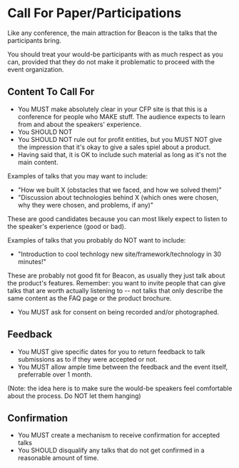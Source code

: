 # Call For Paper/Participations

Like any conference, the main attraction for Beacon is the talks that the participants bring.

You should treat your would-be participants with as much respect as you can, provided that they do not make it problematic to proceed with the event organization.

## Content To Call For

* You MUST make absolutely clear in your CFP site is that this is a conference for people who MAKE stuff. The audience expects to learn from and about the speakers' experience.
* You SHOULD NOT
* You SHOULD NOT rule out for profit entities, but you MUST NOT give the impression that it's okay to give a sales spiel about a product.
* Having said that, it is OK to include such material as long as it's not the main content.

Examples of talks that you may want to include:

* "How we built X (obstacles that we faced, and how we solved them)"
* "Discussion about technologies behind X (which ones were chosen, why they were chosen, and problems, if any)"

These are good candidates because you can most likely expect to listen to the speaker's experience (good or bad).

Examples of talks that you probably do NOT want to include:

* "Introduction to cool technlogy new site/framework/technology in 30 minutes!"

These are probably not good fit for Beacon, as usually they just talk about
the product's features. Remember: you want to invite people that can give
talks that are worth actually listening to -- not talks that only describe
the same content as the FAQ page or the product brochure.

* You MUST ask for consent on being recorded and/or photographed.

## Feedback

* You MUST give specific dates for you to return feedback to talk submissions as to if they were accepted or not.
* You MUST allow ample time between the feedback and the event itself, preferrable over 1 month.

(Note: the idea here is to make sure the would-be speakers feel comfortable about the process. Do NOT let them hanging)

## Confirmation

* You MUST create a mechanism to receive confirmation for accepted talks
* You SHOULD disqualify any talks that do not get confirmed in a reasonable amount of time.
